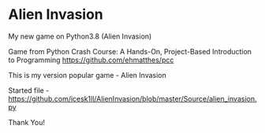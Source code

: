 # Alien Invasion
My new game on Python3.8 (Alien Invasion)

Game from Python Crash Course: A Hands-On, Project-Based Introduction to Programming
https://github.com/ehmatthes/pcc

This is my version popular game - Alien Invasion

Started file - https://github.com/icesk1ll/AlienInvasion/blob/master/Source/alien_invasion.py

Thank You!
